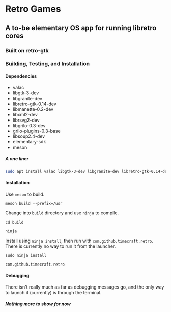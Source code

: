 # Retro Games
## A to-be elementary OS app for running libretro cores
### Built on retro-gtk

### Building, Testing, and Installation
#### Dependencies
- valac
- libgtk-3-dev
- libgranite-dev
- libretro-gtk-0.14-dev
- libmanette-0.2-dev
- libxml2-dev
- librsvg2-dev
- libgrilo-0.3-dev
- grilo-plugins-0.3-base
- libsoup2.4-dev
- elementary-sdk
- meson

##### A one liner
```bash
sudo apt install valac libgtk-3-dev libgranite-dev libretro-gtk-0.14-dev libmanette-0.2-dev libxml2-dev librsvg2-dev libgrilo-0.3-dev grilo-plugins-0.3-base libsoup2.4-dev elementary-sdk meson
```

#### Installation
Use `meson` to build.

`meson build --prefix=/usr`

Change into `build` directory and use `ninja` to compile.

`cd build`

`ninja`

Install using `ninja install`, then run with `com.github.timecraft.retro`. There is currently no way to run it from the launcher.

`sudo ninja install`

`com.github.timecraft.retro`

#### Debugging

There isn't really much as far as debugging messages go, and the only way to launch it (currently) is through the terminal.

##### Nothing more to show for now

